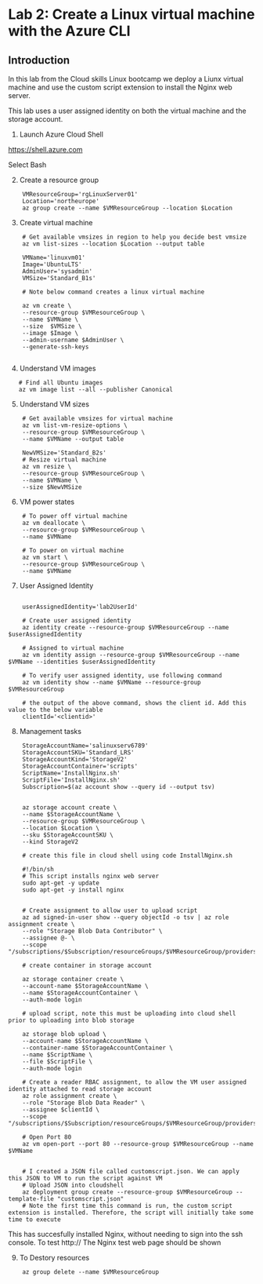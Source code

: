 # Lab 2: Create a Linux virtual machine with the Azure CLI


## Introduction
In this lab from the Cloud skills Linux bootcamp we deploy a Liunx virtual machine and use the custom script extension to install the Nginx web server.

This lab uses a user assigned identity on both the virtual machine and the storage account.


1. Launch Azure Cloud Shell

https://shell.azure.com

Select Bash

2. Create a resource group

```
    VMResourceGroup='rgLinuxServer01'
    Location='northeurope'
    az group create --name $VMResourceGroup --location $Location
```

3. Create virtual machine

```
    # Get available vmsizes in region to help you decide best vmsize
    az vm list-sizes --location $Location --output table

    VMName='linuxvm01'
    Image='UbuntuLTS'
    AdminUser='sysadmin'
    VMSize='Standard_B1s'

    # Note below command creates a linux virtual machine

    az vm create \
    --resource-group $VMResourceGroup \
    --name $VMName \
    --size  $VMSize \
    --image $Image \
    --admin-username $AdminUser \
    --generate-ssh-keys


```

4. Understand VM images

```
   # Find all Ubuntu images
   az vm image list --all --publisher Canonical
```

5. Understand VM sizes

```
    # Get available vmsizes for virtual machine
    az vm list-vm-resize-options \
    --resource-group $VMResourceGroup \
    --name $VMName --output table

    NewVMSize='Standard_B2s'
    # Resize virtual machine
    az vm resize \
    --resource-group $VMResourceGroup \
    --name $VMName \
    --size $NewVMSize
```

6. VM power states

```
    # To power off virtual machine
    az vm deallocate \
    --resource-group $VMResourceGroup \
    --name $VMName

    # To power on virtual machine
    az vm start \
    --resource-group $VMResourceGroup \
    --name $VMName
```

7. User Assigned Identity


```

    userAssignedIdentity='lab2UserId'

    # Create user assigned identity
    az identity create --resource-group $VMResourceGroup --name $userAssignedIdentity

    # Assigned to virtual machine
    az vm identity assign --resource-group $VMResourceGroup --name $VMName --identities $userAssignedIdentity   

    # To verify user assigned identity, use following command
    az vm identity show --name $VMName --resource-group $VMResourceGroup

    # the output of the above command, shows the client id. Add this value to the below variable
    clientId='<clientid>'

```

8. Management tasks

```
    StorageAccountName='salinuxserv6789'
    StorageAccountSKU='Standard_LRS'
    StorageAccountKind='StorageV2'
    StorageAccountContainer='scripts'
    ScriptName='InstallNginx.sh'
    ScriptFile='InstallNginx.sh'
    Subscription=$(az account show --query id --output tsv)
  

    az storage account create \
    --name $StorageAccountName \
    --resource-group $VMResourceGroup \
    --location $Location \
    --sku $StorageAccountSKU \
    --kind StorageV2

    # create this file in cloud shell using code InstallNginx.sh

    #!/bin/sh
    # This script installs nginx web server
    sudo apt-get -y update
    sudo apt-get -y install nginx


    # Create assignment to allow user to upload script
    az ad signed-in-user show --query objectId -o tsv | az role assignment create \
    --role "Storage Blob Data Contributor" \
    --assignee @- \
    --scope "/subscriptions/$Subscription/resourceGroups/$VMResourceGroup/providers/Microsoft.Storage/storageAccounts/$StorageAccountName"

    # create container in storage account
  
    az storage container create \
    --account-name $StorageAccountName \
    --name $StorageAccountContainer \
    --auth-mode login

    # upload script, note this must be uploading into cloud shell prior to uploading into blob storage
    
    az storage blob upload \
    --account-name $StorageAccountName \
    --container-name $StorageAccountContainer \
    --name $ScriptName \
    --file $ScriptFile \
    --auth-mode login

    # Create a reader RBAC assignment, to allow the VM user assigned identity attached to read storage account
    az role assignment create \
    --role "Storage Blob Data Reader" \
    --assignee $clientId \
    --scope "/subscriptions/$Subscription/resourceGroups/$VMResourceGroup/providers/Microsoft.Storage/storageAccounts/$StorageAccountName"

    # Open Port 80
    az vm open-port --port 80 --resource-group $VMResourceGroup --name $VMName


    # I created a JSON file called customscript.json. We can apply this JSON to VM to run the script against VM
    # Upload JSON into cloudshell
    az deployment group create --resource-group $VMResourceGroup --template-file "customscript.json"   
    # Note the first time this command is run, the custom script extension is installed. Therefore, the script will initially take some time to execute
```


This has succesfully installed Nginx, without needing to sign into the ssh console.
To test http://<publicip>
The Nginx test web page should be shown


9. To Destory resources

```
    az group delete --name $VMResourceGroup
```